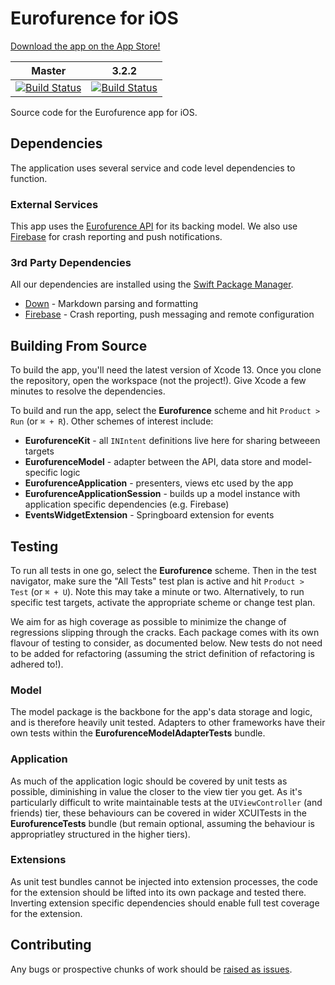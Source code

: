 # Eurofurence for iOS

[Download the app on the App Store!](https://apps.apple.com/gb/app/eurofurence-convention/id1112547322)

Master | 3.2.2
------ | ------
[![Build Status](https://app.bitrise.io/app/5b6b557ef37c13bc/status.svg?token=0LTkUzpKBZi3QWMWVyXTPA&branch=master)](https://app.bitrise.io/app/5b6b557ef37c13bc) | [![Build Status](https://app.bitrise.io/app/5b6b557ef37c13bc/status.svg?token=0LTkUzpKBZi3QWMWVyXTPA&branch=release/3.2.2)](https://app.bitrise.io/app/5b6b557ef37c13bc)

Source code for the Eurofurence app for iOS.

## Dependencies

The application uses several service and code level dependencies to function.

### External Services

This app uses the [Eurofurence API](https://app.eurofurence.org/swagger/v2/ui/) for its backing model. We also use [Firebase](https://firebase.google.com) for crash reporting and push notifications.

### 3rd Party Dependencies

All our dependencies are installed using the [Swift Package Manager](https://swift.org/package-manager/).

- [Down](https://github.com/johnxnguyen/Down) - Markdown parsing and formatting
- [Firebase](https://github.com/firebase/firebase-ios-sdk) - Crash reporting, push messaging and remote configuration

## Building From Source

To build the app, you'll need the latest version of Xcode 13. Once you clone the repository, open the workspace (not the project!). Give Xcode a few minutes to resolve the dependencies.

To build and run the app, select the __Eurofurence__ scheme and hit `Product > Run` (or `⌘ + R`). Other schemes of interest include:

- __EurofurenceKit__ - all `INIntent` definitions live here for sharing betweeen targets
- __EurofurenceModel__ - adapter between the API, data store and model-specific logic
- __EurofurenceApplication__ - presenters, views etc used by the app
- __EurofurenceApplicationSession__ - builds up a model instance with application specific dependencies (e.g. Firebase)
- __EventsWidgetExtension__ - Springboard extension for events

## Testing

To run all tests in one go, select the __Eurofurence__ scheme. Then in the test navigator, make sure the "All Tests" test plan is active and hit `Product > Test` (or `⌘ + U`). Note this may take a minute or two. Alternatively, to run specific test targets, activate the appropriate scheme or change test plan.

We aim for as high coverage as possible to minimize the change of regressions slipping through the cracks. Each package comes with its own flavour of testing to consider, as documented below. New tests do not need to be added for refactoring (assuming the strict definition of refactoring is adhered to!).

### Model

The model package is the backbone for the app's data storage and logic, and is therefore heavily unit tested. Adapters to other frameworks have their own tests within the __EurofurenceModelAdapterTests__ bundle.

### Application

As much of the application logic should be covered by unit tests as possible, diminishing in value the closer to the view tier you get. As it's particularly difficult to write maintainable tests at the `UIViewController` (and friends) tier, these behaviours can be covered in wider XCUITests in the __EurofurenceTests__ bundle (but remain optional, assuming the behaviour is appropriatley structured in the higher tiers).

### Extensions

As unit test bundles cannot be injected into extension processes, the code for the extension should be lifted into its own package and tested there. Inverting extension specific dependencies should enable full test coverage for the extension.

## Contributing

Any bugs or prospective chunks of work should be [raised as issues](https://github.com/eurofurence/ef-app_ios/issues/new).
